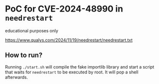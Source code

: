 # PoC for CVE-2024-48990 in `needrestart`

educational purposes only

https://www.qualys.com/2024/11/19/needrestart/needrestart.txt


## How to run?

Running `./start.sh` will compile the fake importlib library and start a script that waits for `needrestart` to be executed by root. It will pop a shell afterwards.
